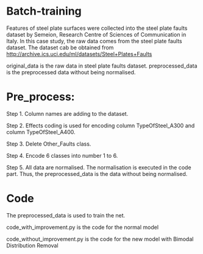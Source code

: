# Batch-training
Features of steel plate surfaces were collected into the steel plate faults dataset by Semeion, Research Centre of Sciences of Communication in Italy. In this case study, the raw data comes from the steel plate faults dataset. The dataset cab be obtained from http://archive.ics.uci.edu/ml/datasets/Steel+Plates+Faults


original_data is the raw data in steel plate faults dataset.
preprocessed_data is the preprocessed data without being normalised.


# Pre_process:

Step 1. Column names are adding to the dataset.

Step 2. Effects coding is used for encoding column TypeOfSteel_A300 and column TypeOfSteel_A400.

Step 3. Delete Other_Faults class.

Step 4. Encode 6 classes into number 1 to 6.

Step 5. All data are normalised. The normalisation is executed in the code part. Thus, the preprocessed_data is the data without being normalised.

# Code

The preprocessed_data is used to train the net.

code_with_improvement.py is the code for the normal model

code_without_improvement.py is the code for the new model with Bimodal Distribution Removal
